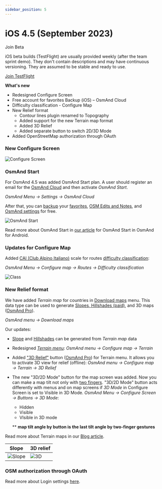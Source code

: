 ```yaml
---
sidebar_position: 5
---
```


# iOS 4.5 (September 2023)

 Join Beta

iOS beta builds (TestFlight) are usually provided weekly (after the team sprint demo). They don't contain descriptions and may have continuous versioning. They are assumed to be stable and ready to use.  

<div>
  <a class="button button--active" href="https://testflight.apple.com/join/7poGNCKy">Join TestFlight</a>
</div>


**What's new**

* Redesigned Configure Screen
* Free account for favorites Backup (iOS) – OsmAnd Cloud
* Difficulty classification - Configure Map
* New Relief format
  * Contour lines plugin renamed to Topography
  * Added support for the new Terrain map format
  * Added 3D Relief 
  * Added separate button to switch 2D/3D Mode
* Added OpenStreetMap authorization through OAuth 

### New Configure Screen

![Configure Screen](@site/blog/2023-09-25-ios-4-5/img/screen.png)

### OsmAnd Start

For OsmAnd 4.5 was added OsmAnd Start plan. A user should register an email for the [OsmAnd Cloud](https://osmand.net/docs/user/personal/osmand-cloud) and then activate _OsmAnd Start_.

_OsmAnd Menu → Settings → OsmAnd Cloud_

After that, you can [backup](https://osmand.net/docs/user/personal/osmand-cloud#select-data-to-back-up) your [favorites](https://osmand.net/docs/user/personal/favorites), [OSM Edits and Notes](https://osmand.net/docs/user/plugins/osm-editing#create--modify-osm-note), and [OsmAnd settings](https://osmand.net/docs/user/personal/profiles) for free. 

![OsmAnd Start](@site/blog/2023-09-25-ios-4-5/img/start.png)

Read more about OsmAnd Start in [our article](https://osmand.net/blog/start) for OsmAnd Start in OsmAnd for Android.

### Updates for Configure Map 

Added [CAI (Club Alpino Italiano)](https://www.cai.it/) scale for routes [difficulty classification](https://montanarilife.com/2016/07/03/hiking-trail-rating-systems-italy/):

_OsmAnd Menu → Configure map → Routes → Difficulty classification_

![Class](@site/blog/2023-09-25-ios-4-5/img/class.png)

### New Relief format

We have added _Terrain map_ for countries in [Download maps](https://osmand.net/docs/user/start-with/download-maps) menu. This data type can be used to generate [Slopes, Hillshades (paid)](https://osmand.net/docs/user/purchases/android#free-and-paid-features), and 3D maps ([OsmAnd Pro](https://osmand.net/docs/user/purchases/android#pro-features)).

_OsmAnd menu → Download maps_

Our updates:
- [Slope](https://osmand.net/docs/user/plugins/contour-lines#slope-map) and [Hillshades](https://osmand.net/docs/user/plugins/contour-lines#hillshade-map) can be generated from _Terrain map_ data

- Redesigned [_Terrain menu_](https://osmand.net/docs/user/map/configure-map-menu): _OsmAnd menu → Configure map → Terrain_

- Added ["3D Relief"](https://osmand.net/docs/user/plugins/contour-lines#3d-relief) button ([OsmAnd Pro](https://osmand.net/docs/user/purchases/android#pro-features)) for Terrain menu. It allows you to activate 3D view for relief (offline): _OsmAnd menu → Configure map → Terrain → 3D Relief_

- The new "3D/2D Mode" button for the map screen was added. Now you can make a map tilt not only with [two fingers](https://osmand.net/docs/user/map/interact-with-map#gestures). "3D/2D Mode" button acts differently with menus and on map screens if _3D Mode_ in Configure Screen is set to Visible in 3D Mode.
_OsmAnd Menu → Configure Screen → Buttons → 3D Mode_:
  - Hidden
  - Visible
  - VIsible in 3D mode

  ** **map tilt angle by button is the last tilt angle by two-finger gestures**

Read more about Terrain maps in our [Blog article](https://osmand.net/blog/terrain).

| Slope | 3D relief|
|------|------|
|![Slope](@site/blog/2023-09-25-ios-4-5/img/slope.png)|![3D](@site/blog/2023-09-25-ios-4-5/img/3d_ref.png)|

### OSM authorization through OAuth

Read more about Login settings [here](https://osmand.net/docs/user/plugins/osm-editing#settings).